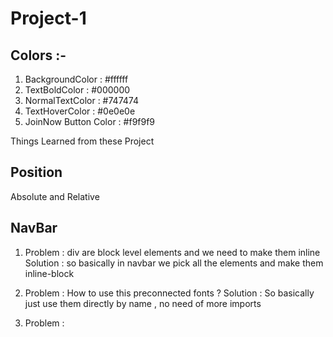 # Project-1

## Colors :-

1. BackgroundColor : #ffffff
2. TextBoldColor : #000000
3. NormalTextColor : #747474
4. TextHoverColor : #0e0e0e
5. JoinNow Button Color : #f9f9f9

Things Learned from these Project

## Position

Absolute and Relative

## NavBar

1. Problem : div are block level elements and we need to make them inline
   Solution : so basically in navbar we pick all the elements and make them inline-block

2. Problem : How to use this preconnected fonts ?
   Solution : So basically just use them directly by name , no need of more imports

3. Problem :

